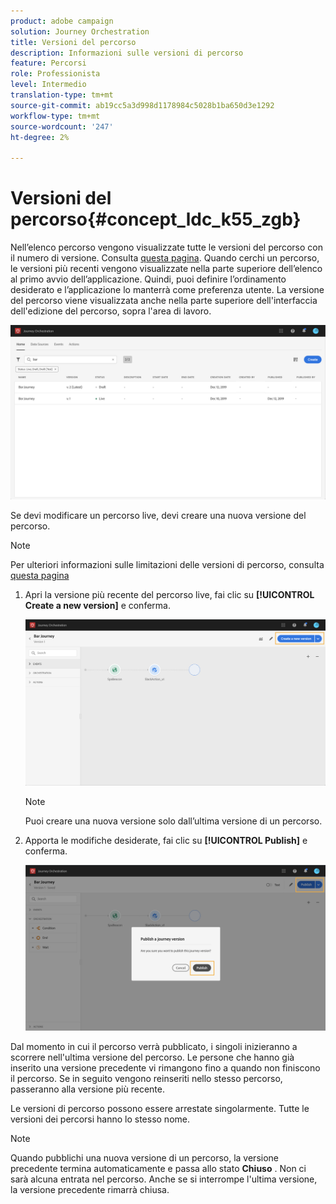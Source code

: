 ```yaml
---
product: adobe campaign
solution: Journey Orchestration
title: Versioni del percorso
description: Informazioni sulle versioni di percorso
feature: Percorsi
role: Professionista
level: Intermedio
translation-type: tm+mt
source-git-commit: ab19cc5a3d998d1178984c5028b1ba650d3e1292
workflow-type: tm+mt
source-wordcount: '247'
ht-degree: 2%

---
```



# Versioni del percorso{#concept_ldc_k55_zgb}

Nell’elenco percorso vengono visualizzate tutte le versioni del percorso con il numero di versione. Consulta [questa pagina](../building-journeys/using-the-journey-designer.md). Quando cerchi un percorso, le versioni più recenti vengono visualizzate nella parte superiore dell’elenco al primo avvio dell’applicazione. Quindi, puoi definire l’ordinamento desiderato e l’applicazione lo manterrà come preferenza utente. La versione del percorso viene visualizzata anche nella parte superiore dell&#39;interfaccia dell&#39;edizione del percorso, sopra l&#39;area di lavoro.

![](../assets/journeyversions1.png)

Se devi modificare un percorso live, devi creare una nuova versione del percorso.

>[!NOTE]
>
>Per ulteriori informazioni sulle limitazioni delle versioni di percorso, consulta [questa pagina](../about/limitations.md#journey-versions-limitations)

1. Apri la versione più recente del percorso live, fai clic su **[!UICONTROL Create a new version]** e conferma.

   ![](../assets/journeyversions2.png)

   >[!NOTE]
   >
   >Puoi creare una nuova versione solo dall’ultima versione di un percorso.

1. Apporta le modifiche desiderate, fai clic su **[!UICONTROL Publish]** e conferma.

   ![](../assets/journeyversions3.png)

Dal momento in cui il percorso verrà pubblicato, i singoli inizieranno a scorrere nell&#39;ultima versione del percorso. Le persone che hanno già inserito una versione precedente vi rimangono fino a quando non finiscono il percorso. Se in seguito vengono reinseriti nello stesso percorso, passeranno alla versione più recente.

Le versioni di percorso possono essere arrestate singolarmente. Tutte le versioni dei percorsi hanno lo stesso nome.

>[!NOTE]
>
>Quando pubblichi una nuova versione di un percorso, la versione precedente termina automaticamente e passa allo stato **Chiuso** . Non ci sarà alcuna entrata nel percorso. Anche se si interrompe l&#39;ultima versione, la versione precedente rimarrà chiusa.
